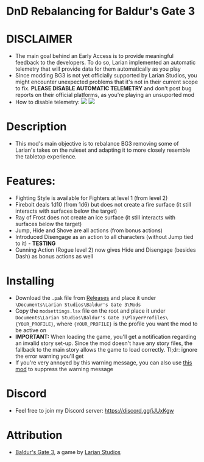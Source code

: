 DnD Rebalancing for Baldur's Gate 3
=======

# DISCLAIMER
* The main goal behind an Early Access is to provide meaningful feedback to the developers. To do so, Larian implemented an automatic telemetry that will provide data for them automatically as you play
* Since modding BG3 is not yet officially supported by Larian Studios, you might encounter unexpected problems that it's not in their current scope to fix. **PLEASE DISABLE AUTOMATIC TELEMETRY** and don't post bug reports on their official platforms, as you're playing an unsuported mod
* How to disable telemetry:
![](https://i.imgur.com/8BSSPiW.png)
![](https://i.imgur.com/huTu79h.png)

# Description
* This mod's main objective is to rebalance BG3 removing some of Larian's takes on the ruleset and adapting it to more closely resemble the tabletop experience.

# Features:
* Fighting Style is available for Fighters at level 1 (from level 2)
* Firebolt deals 1d10 (from 1d6) but does not create a fire surface (it still interacts with surfaces below the target)
* Ray of Frost does not create an ice surface (it still interacts with surfaces below the target)
* Jump, Hide and Shove are all actions (from bonus actions)
* Introduced Disengage as an action to all characters (without Jump tied to it) - **TESTING**
* Cunning Action (Rogue level 2) now gives Hide and Disengage (besides Dash) as bonus actions as well

# Installing
* Download the `.pak` file from [Releases](https://github.com/ZerdBG3/DnD-Rebalancing/releases) and place it under `\Documents\Larian Studios\Baldur's Gate 3\Mods`
* Copy the `modsettings.lsx` file on the root and place it under `Documents\Larian Studios\Baldur's Gate 3\PlayerProfiles\{YOUR_PROFILE}`, where `{YOUR_PROFILE}` is the profile you want the mod to be active on
* **IMPORTANT:** When loading the game, you'll get a notification regarding an invalid story set-up. Since the mod doesn't have any story files, the fallback to the main story allows the game to load correctly. Tl;dr: ignore the error warning you'll get
* If you're very annoyed by this warning message, you can also use [this mod](https://www.nexusmods.com/baldursgate3/mods/13) to suppress the warning message

# Discord
* Feel free to join my Discord server: https://discord.gg/jJUxKgw

# Attribution
- [Baldur's Gate 3](https://store.steampowered.com/app/1086940/Baldurs_Gate_3/), a game by [Larian Studios](http://larian.com/)
